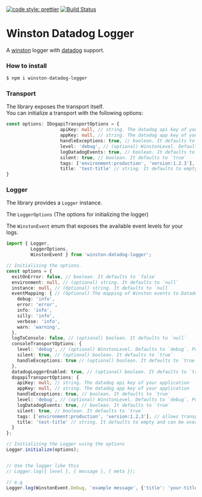 [![code style: prettier](https://img.shields.io/badge/code_style-prettier-ff69b4.svg?style=flat-square)](https://github.com/prettier/prettier)
[![Build Status](https://travis-ci.com/kioannou/winston-datadog-logger.svg?branch=master)](https://travis-ci.com/kioannou/winston-datadog-logger)

# Winston Datadog Logger

A [winston](https://www.npmjs.com/package/express-winston) logger with [datadog](https://www.datadoghq.com/) support.

### How to install
```bash
$ npm i winston-datadog-logger
```

### Transport
The library exposes the transport itself.  
You can initialize a transport with the following options:  
```typescript
const options: IDogapiTransportOptions = {
                    apiKey: null, // string. The datadog api key of your application
                    appKey: null, // string. The datadog app key of your application
                    handleExceptions: true, // boolean. It defaults to `true`
                    level: 'debug', // (optional) WinstonLevel. Defaults to `debug`. Possible values `error`, `warning`, `info`, `verbose`, `debug`, `silly`
                    logDatadogEvents: true, // boolean. It defaults to `true`
                    silent: true, // boolean. It defaults to `true`
                    tags: ['environment:production', 'version:1.2.3'], // allows transport level tagging in datadog
                    title: 'test-title' // string. It defaults to empty and can be overridden in the log messages
}
```


### Logger
The library provides a `Logger` instance. 

The `LoggerOptions` (The options for initializing the logger)

The `WinstonEvent` enum that exposes 
the available event levels for your logs.

```typescript
import { Logger, 
         LoggerOptions, 
         WinstonEvent } from 'winston-datadog-logger';

// Initializing the options. 
const options = {
  exitOnError: false, // boolean. It defaults to `false`
  environment: null, // (optional) string. It defaults to `null`
  instance: null, // (Optional) string. It defaults to `null`
  eventMapping: { // (Optional) The mapping of Winston events to Datadog ones. Possible values: `info`, `error`, `warning`, `success`
    debug: 'info',
    error: 'error',
    info: 'info',
    silly: 'info',
    verbose: 'info',
    warn: 'warning',
  },
  logToConsole: false, // (optional) boolean. It defaults to `null`
  consoleTransportOptions: {
    level: 'debug', // (optional) WinstonLevel. Defaults to `debug`. Possible values `error`, `warning`, `info`, `verbose`, `debug`, `silly`
    silent: true, // (optional) boolean. It defaults to `true`
    handleExceptions: true // (optional) boolean. It defaults to `true`
  },
  datadogLoggerEnabled: true, // (optional) boolean. It defaults to `true`
  dogapiTransportOptions: {
    apiKey: null, // string. The datadog api key of your application
    appKey: null, // string. The datadog app key of your application
    handleExceptions: true, // boolean. It defaults to `true`
    level: 'debug', // (optional) WinstonLevel. Defaults to `debug`. Possible values `error`, `warning`, `info`, `verbose`, `debug`, `silly`
    logDatadogEvents: true, // boolean. It defaults to `true`
    silent: true, // boolean. It defaults to `true`
    tags: ['environment:production', 'version:1.2.3'], // allows transport level tagging in datadog
    title: 'test-title' // string. It defaults to empty and can be overridden in the log messages
  }
};

// Initializing the Logger using the options
Logger.initialize(options);


// Use the logger like this
// Logger.log({ level }, { message }, { meta });

// e.g
Logger.log(WinstonEvent.Debug, 'example message', {'title': 'your-title'});
```


